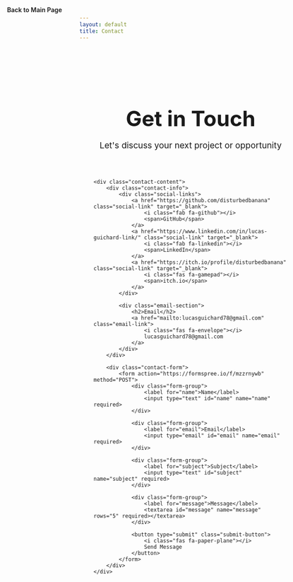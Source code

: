 ```yaml
---
layout: default
title: Contact
---
```


<a href="/" class="back-to-main">
  <i class="fas fa-arrow-left"></i> Back to Main Page
</a>

<div class="contact-container">
    <div class="contact-header">
        <h1>Get in Touch</h1>
        <p class="subtitle">Let's discuss your next project or opportunity</p>
    </div>

    <div class="contact-content">
        <div class="contact-info">
            <div class="social-links">
                <a href="https://github.com/disturbedbanana" class="social-link" target="_blank">
                    <i class="fab fa-github"></i>
                    <span>GitHub</span>
                </a>
                <a href="https://www.linkedin.com/in/lucas-guichard-link/" class="social-link" target="_blank">
                    <i class="fab fa-linkedin"></i>
                    <span>LinkedIn</span>
                </a>
                <a href="https://itch.io/profile/disturbedbanana" class="social-link" target="_blank">
                    <i class="fas fa-gamepad"></i>
                    <span>itch.io</span>
                </a>
            </div>

            <div class="email-section">
                <h2>Email</h2>
                <a href="mailto:lucasguichard78@gmail.com" class="email-link">
                    <i class="fas fa-envelope"></i>
                    lucasguichard78@gmail.com
                </a>
            </div>
        </div>

        <div class="contact-form">
            <form action="https://formspree.io/f/mzzrnywb" method="POST">
                <div class="form-group">
                    <label for="name">Name</label>
                    <input type="text" id="name" name="name" required>
                </div>
                
                <div class="form-group">
                    <label for="email">Email</label>
                    <input type="email" id="email" name="email" required>
                </div>
                
                <div class="form-group">
                    <label for="subject">Subject</label>
                    <input type="text" id="subject" name="subject" required>
                </div>
                
                <div class="form-group">
                    <label for="message">Message</label>
                    <textarea id="message" name="message" rows="5" required></textarea>
                </div>
                
                <button type="submit" class="submit-button">
                    <i class="fas fa-paper-plane"></i>
                    Send Message
                </button>
            </form>
        </div>
    </div>
</div>

<style>
    .contact-container {
        max-width: 1200px;
        margin: 0 auto;
        padding: 4rem 2rem;
    }

    .contact-header {
        text-align: center;
        margin-bottom: 4rem;
    }

    .contact-header h1 {
        font-size: 3rem;
        color: var(--text-color);
        margin-bottom: 1rem;
    }

    .subtitle {
        font-size: 1.2rem;
        color: var(--text-secondary);
    }

    .contact-content {
        display: grid;
        grid-template-columns: 1fr 1fr;
        gap: 4rem;
    }

    .contact-info {
        display: flex;
        flex-direction: column;
        gap: 3rem;
    }

    .social-links {
        display: grid;
        grid-template-columns: repeat(2, 1fr);
        gap: 1rem;
    }

    .social-link {
        display: flex;
        align-items: center;
        gap: 0.75rem;
        padding: 1rem;
        background: var(--card-bg);
        border-radius: 0.5rem;
        text-decoration: none;
        color: var(--text-color);
        font-weight: 500;
        transition: transform 0.2s, box-shadow 0.2s;
        box-shadow: 0 2px 4px var(--shadow-color);
        border: 1px solid var(--border-color);
    }

    .social-link:hover {
        transform: translateY(-2px);
        box-shadow: 0 4px 6px var(--hover-shadow);
    }

    .social-link i {
        font-size: 1.5rem;
        color: var(--accent-color);
    }

    .email-section h2 {
        margin-bottom: 1rem;
        color: var(--text-color);
    }

    .email-link {
        display: flex;
        align-items: center;
        gap: 0.75rem;
        color: var(--accent-color);
        text-decoration: none;
        font-weight: 500;
        transition: color 0.2s;
    }

    .email-link:hover {
        color: var(--accent-hover);
    }

    .contact-form {
        background: var(--card-bg);
        padding: 2rem;
        border-radius: 1rem;
        box-shadow: 0 4px 6px var(--shadow-color);
        border: 1px solid var(--border-color);
    }

    .form-group {
        margin-bottom: 1.5rem;
    }

    .form-group label {
        display: block;
        margin-bottom: 0.5rem;
        color: var(--text-secondary);
        font-weight: 500;
    }

    .form-group input,
    .form-group textarea {
        width: 100%;
        padding: 0.75rem;
        border: 1px solid var(--border-color);
        border-radius: 0.5rem;
        font-size: 1rem;
        transition: border-color 0.2s;
        background: var(--bg-color);
        color: var(--text-color);
    }

    .form-group input:focus,
    .form-group textarea:focus {
        outline: none;
        border-color: var(--accent-color);
    }

    .submit-button {
        display: flex;
        align-items: center;
        justify-content: center;
        gap: 0.5rem;
        width: 100%;
        padding: 1rem;
        background: var(--accent-color);
        color: white;
        border: none;
        border-radius: 0.5rem;
        font-size: 1rem;
        font-weight: 600;
        cursor: pointer;
        transition: background-color 0.2s, transform 0.2s;
    }

    .submit-button:hover {
        background: var(--accent-hover);
        transform: translateY(-2px);
    }

    @media (max-width: 768px) {
        .contact-content {
            grid-template-columns: 1fr;
            gap: 2rem;
        }

        .contact-header h1 {
            font-size: 2.5rem;
        }

        .social-links {
            grid-template-columns: 1fr;
        }
    }

    .back-to-main {
        position: fixed;
        top: 2rem;
        left: 2rem;
        display: flex;
        align-items: center;
        gap: 0.5rem;
        background: var(--card-bg);
        color: var(--accent-color);
        border: 1px solid var(--border-color);
        border-radius: 0.5rem;
        padding: 0.75rem 1.5rem;
        text-decoration: none;
        font-weight: 600;
        box-shadow: 0 2px 4px var(--shadow-color);
        transition: transform 0.2s, box-shadow 0.2s;
        z-index: 100;
        margin-bottom: 0;
    }
    .back-to-main:hover {
        transform: translateY(-2px);
        box-shadow: 0 4px 6px var(--hover-shadow);
        color: var(--accent-hover);
    }
    @media (max-width: 768px) {
        .back-to-main {
            top: 1rem;
            left: 1rem;
        }
    }
</style> 